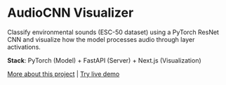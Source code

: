 # AudioCNN Visualizer

Classify environmental sounds (ESC-50 dataset) using a PyTorch ResNet CNN and visualize how the model processes audio through layer activations.

**Stack**: PyTorch (Model) + FastAPI (Server) + Next.js (Visualization)

[More about this project](https://cnn-audio-vis.vercel.app/about) | [Try live demo](https://cnn-audio-vis.vercel.app)
